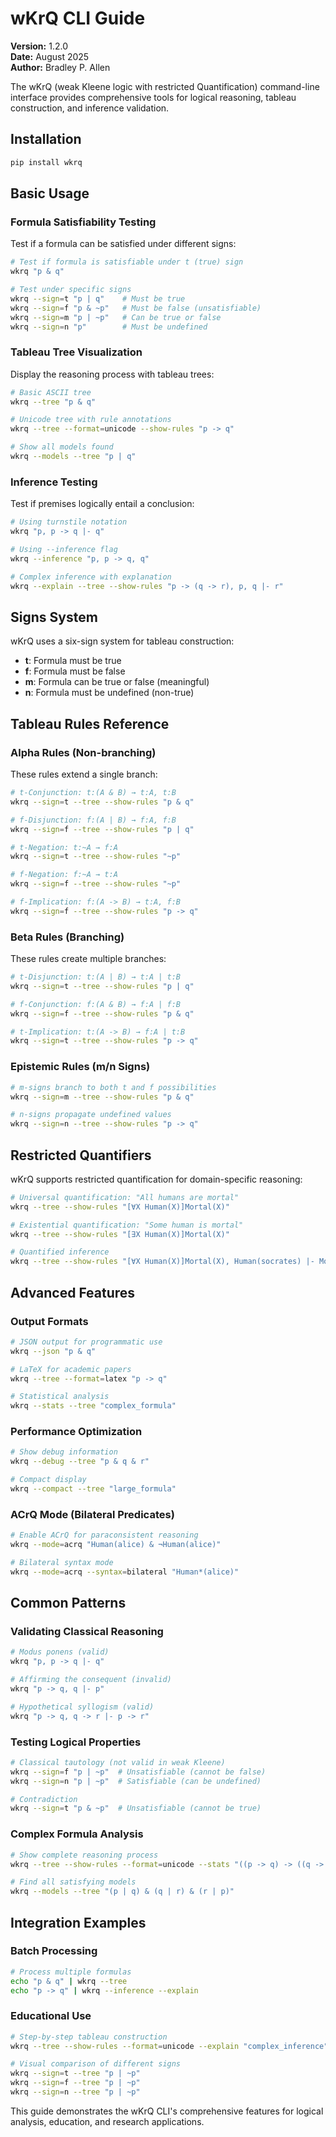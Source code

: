 # wKrQ CLI Guide

**Version:** 1.2.0  
**Date:** August 2025  
**Author:** Bradley P. Allen

The wKrQ (weak Kleene logic with restricted Quantification) command-line interface provides comprehensive tools for logical reasoning, tableau construction, and inference validation.

## Installation

```bash
pip install wkrq
```

## Basic Usage

### Formula Satisfiability Testing

Test if a formula can be satisfied under different signs:

```bash
# Test if formula is satisfiable under t (true) sign
wkrq "p & q"

# Test under specific signs
wkrq --sign=t "p | q"    # Must be true
wkrq --sign=f "p & ~p"   # Must be false (unsatisfiable)
wkrq --sign=m "p | ~p"   # Can be true or false
wkrq --sign=n "p"        # Must be undefined
```

### Tableau Tree Visualization

Display the reasoning process with tableau trees:

```bash
# Basic ASCII tree
wkrq --tree "p & q"

# Unicode tree with rule annotations
wkrq --tree --format=unicode --show-rules "p -> q"

# Show all models found
wkrq --models --tree "p | q"
```

### Inference Testing

Test if premises logically entail a conclusion:

```bash
# Using turnstile notation
wkrq "p, p -> q |- q"

# Using --inference flag
wkrq --inference "p, p -> q, q"

# Complex inference with explanation
wkrq --explain --tree --show-rules "p -> (q -> r), p, q |- r"
```

## Signs System

wKrQ uses a six-sign system for tableau construction:

- **t**: Formula must be true
- **f**: Formula must be false  
- **m**: Formula can be true or false (meaningful)
- **n**: Formula must be undefined (non-true)

## Tableau Rules Reference

### Alpha Rules (Non-branching)

These rules extend a single branch:

```bash
# t-Conjunction: t:(A & B) → t:A, t:B
wkrq --sign=t --tree --show-rules "p & q"

# f-Disjunction: f:(A | B) → f:A, f:B  
wkrq --sign=f --tree --show-rules "p | q"

# t-Negation: t:~A → f:A
wkrq --sign=t --tree --show-rules "~p"

# f-Negation: f:~A → t:A
wkrq --sign=f --tree --show-rules "~p"

# f-Implication: f:(A -> B) → t:A, f:B
wkrq --sign=f --tree --show-rules "p -> q"
```

### Beta Rules (Branching)

These rules create multiple branches:

```bash
# t-Disjunction: t:(A | B) → t:A | t:B
wkrq --sign=t --tree --show-rules "p | q"

# f-Conjunction: f:(A & B) → f:A | f:B
wkrq --sign=f --tree --show-rules "p & q"

# t-Implication: t:(A -> B) → f:A | t:B
wkrq --sign=t --tree --show-rules "p -> q"
```

### Epistemic Rules (m/n Signs)

```bash
# m-signs branch to both t and f possibilities
wkrq --sign=m --tree --show-rules "p & q"

# n-signs propagate undefined values
wkrq --sign=n --tree --show-rules "p -> q"
```

## Restricted Quantifiers

wKrQ supports restricted quantification for domain-specific reasoning:

```bash
# Universal quantification: "All humans are mortal"
wkrq --tree --show-rules "[∀X Human(X)]Mortal(X)"

# Existential quantification: "Some human is mortal"  
wkrq --tree --show-rules "[∃X Human(X)]Mortal(X)"

# Quantified inference
wkrq --tree --show-rules "[∀X Human(X)]Mortal(X), Human(socrates) |- Mortal(socrates)"
```

## Advanced Features

### Output Formats

```bash
# JSON output for programmatic use
wkrq --json "p & q"

# LaTeX for academic papers
wkrq --tree --format=latex "p -> q"

# Statistical analysis
wkrq --stats --tree "complex_formula"
```

### Performance Optimization

```bash
# Show debug information
wkrq --debug --tree "p & q & r"

# Compact display
wkrq --compact --tree "large_formula"
```

### ACrQ Mode (Bilateral Predicates)

```bash
# Enable ACrQ for paraconsistent reasoning
wkrq --mode=acrq "Human(alice) & ¬Human(alice)"

# Bilateral syntax mode
wkrq --mode=acrq --syntax=bilateral "Human*(alice)"
```

## Common Patterns

### Validating Classical Reasoning

```bash
# Modus ponens (valid)
wkrq "p, p -> q |- q"

# Affirming the consequent (invalid)
wkrq "p -> q, q |- p"

# Hypothetical syllogism (valid)
wkrq "p -> q, q -> r |- p -> r"
```

### Testing Logical Properties

```bash
# Classical tautology (not valid in weak Kleene)
wkrq --sign=f "p | ~p"  # Unsatisfiable (cannot be false)
wkrq --sign=n "p | ~p"  # Satisfiable (can be undefined)

# Contradiction
wkrq --sign=t "p & ~p"  # Unsatisfiable (cannot be true)
```

### Complex Formula Analysis

```bash
# Show complete reasoning process
wkrq --tree --show-rules --format=unicode --stats "((p -> q) -> ((q -> r) -> (p -> r)))"

# Find all satisfying models
wkrq --models --tree "(p | q) & (q | r) & (r | p)"
```

## Integration Examples

### Batch Processing

```bash
# Process multiple formulas
echo "p & q" | wkrq --tree
echo "p -> q" | wkrq --inference --explain
```

### Educational Use

```bash
# Step-by-step tableau construction
wkrq --tree --show-rules --format=unicode --explain "complex_inference"

# Visual comparison of different signs
wkrq --sign=t --tree "p | ~p"
wkrq --sign=f --tree "p | ~p" 
wkrq --sign=n --tree "p | ~p"
```

This guide demonstrates the wKrQ CLI's comprehensive features for logical analysis, education, and research applications.
